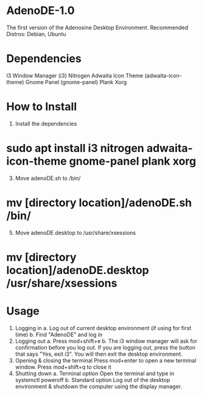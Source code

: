 # AdenoDE-1.0
The first version of the Adenosine Desktop Environment.
Recommended Distros: Debian, Ubuntu

# Dependencies
I3 Window Manager (i3)
Nitrogen
Adwaita Icon Theme (adwaita-icon-theme)
Gnome Panel (gnome-panel)
Plank
Xorg

# How to Install
1. Install the dependencies
  # sudo apt install i3 nitrogen adwaita-icon-theme gnome-panel plank xorg
3. Move adenoDE.sh to /bin/
  # mv [directory location]/adenoDE.sh /bin/
5. Move adenoDE.desktop to /usr/share/xsessions
  # mv [directory location]/adenoDE.desktop /usr/share/xsessions
# Usage
1. Logging in
  a. Log out of current desktop environment (if using for first time)
  b. Find "AdenoDE" and log in
2. Logging out
  a. Press mod+shift+e
  b. The i3 window manager will ask for confirmation before you log out. If you are logging out,    press the button that says "Yes, exit i3". You will then exit the desktop environment.
3. Opening & closing the terminal
   Press mod+enter to open a new terminal window. Press mod+shift+q to close it
4. Shutting down
   a. Terminal option
     Open the terminal and type in systemctl poweroff
   b. Standard option
     Log out of the desktop environment & shutdown the computer using the display manager.
